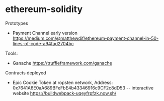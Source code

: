 # ethereum-solidity
Prototypes
- Payment Channel early version https://medium.com/@matthewdif/ethereum-payment-channel-in-50-lines-of-code-a94fad2704bc

Tools:
- Ganache https://truffleframework.com/ganache


Contracts deployed
- Epic Cookie Token at ropsten network, Address: 0x7641A6E0aA689BFeFbE4b43346916c9CF2c8dD53
-- interactive website https://buildwebpack-uqeyfrpfzk.now.sh/